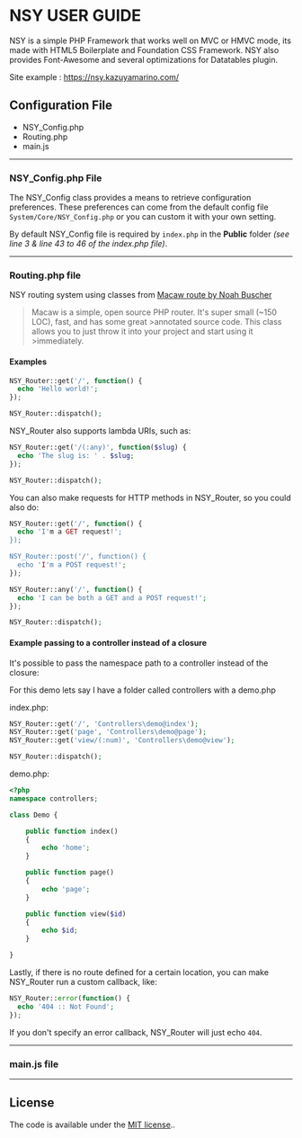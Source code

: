 # NSY USER GUIDE
NSY is a simple PHP Framework that works well on MVC or HMVC mode, its made with HTML5 Boilerplate and Foundation CSS Framework. NSY also provides Font-Awesome and several optimizations for Datatables plugin.

Site example :
<a href="https://nsy.kazuyamarino.com/" target="_blank">https://nsy.kazuyamarino.com/</a>

## Configuration File
* NSY_Config.php
* Routing.php
* main.js

<hr>

### NSY_Config.php File
The NSY_Config class provides a means to retrieve configuration preferences. These preferences can come from the default config file `System/Core/NSY_Config.php` or you can custom it with your own setting.

By default NSY_Config file is required by `index.php` in the <strong>Public</strong> folder *(see line 3 & line 43 to 46 of the index.php file)*.

<hr>

### Routing.php file
NSY routing system using classes from [Macaw route by Noah Buscher](https://github.com/noahbuscher/macaw)

>Macaw is a simple, open source PHP router. It's super small (~150 LOC), fast, and has some great >annotated source code. This class allows you to just throw it into your project and start using it >immediately.

#### Examples

```PHP
NSY_Router::get('/', function() {
  echo 'Hello world!';
});

NSY_Router::dispatch();
```

NSY_Router also supports lambda URIs, such as:

```PHP
NSY_Router::get('/(:any)', function($slug) {
  echo 'The slug is: ' . $slug;
});

NSY_Router::dispatch();
```

You can also make requests for HTTP methods in NSY_Router, so you could also do:

```PHP
NSY_Router::get('/', function() {
  echo 'I'm a GET request!';
});

NSY_Router::post('/', function() {
  echo 'I'm a POST request!';
});

NSY_Router::any('/', function() {
  echo 'I can be both a GET and a POST request!';
});

NSY_Router::dispatch();
```

#### Example passing to a controller instead of a closure

It's possible to pass the namespace path to a controller instead of the closure:

For this demo lets say I have a folder called controllers with a demo.php

index.php:

```php
NSY_Router::get('/', 'Controllers\demo@index');
NSY_Router::get('page', 'Controllers\demo@page');
NSY_Router::get('view/(:num)', 'Controllers\demo@view');

NSY_Router::dispatch();
```

demo.php:

```php
<?php
namespace controllers;

class Demo {

    public function index()
    {
        echo 'home';
    }

    public function page()
    {
        echo 'page';
    }

    public function view($id)
    {
        echo $id;
    }

}
```

Lastly, if there is no route defined for a certain location, you can make NSY_Router run a custom callback, like:

```PHP
NSY_Router::error(function() {
  echo '404 :: Not Found';
});
```

If you don't specify an error callback, NSY_Router will just echo `404`.

<hr>

### main.js file

<hr>

## License

The code is available under the [MIT license](LICENSE.txt)..
